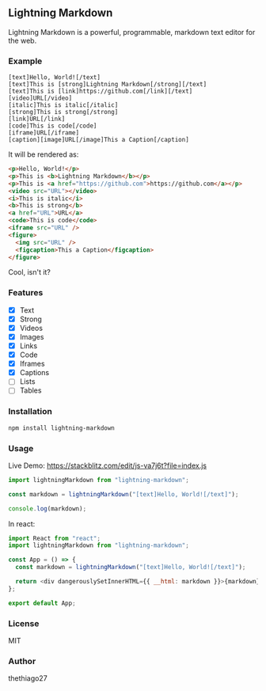 ## Lightning Markdown

Lightning Markdown is a powerful, programmable, markdown text editor for the web.

### Example

```text
[text]Hello, World![/text]
[text]This is [strong]Lightning Markdown[/strong][/text]
[text]This is [link]https://github.com[/link][/text]
[video]URL[/video]
[italic]This is italic[/italic]
[strong]This is strong[/strong]
[link]URL[/link]
[code]This is code[/code]
[iframe]URL[/iframe]
[caption][image]URL[/image]This a Caption[/caption]
```

It will be rendered as:

```html
<p>Hello, World!</p>
<p>This is <b>Lightning Markdown</b></p>
<p>This is <a href="https://github.com">https://github.com</a></p>
<video src="URL"></video>
<i>This is italic</i>
<b>This is strong</b>
<a href="URL">URL</a>
<code>This is code</code>
<iframe src="URL" />
<figure>
  <img src="URL" />
  <figcaption>This a Caption</figcaption>
</figure>
```

Cool, isn't it?

### Features

- [x] Text
- [x] Strong
- [x] Videos
- [x] Images
- [x] Links
- [x] Code
- [x] Iframes
- [x] Captions
- [ ] Lists
- [ ] Tables

### Installation

```bash
npm install lightning-markdown
```

### Usage

Live Demo: https://stackblitz.com/edit/js-va7j6t?file=index.js

```javascript
import lightningMarkdown from "lightning-markdown";

const markdown = lightningMarkdown("[text]Hello, World![/text]");

console.log(markdown);
```

In react:

```javascript
import React from "react";
import lightningMarkdown from "lightning-markdown";

const App = () => {
  const markdown = lightningMarkdown("[text]Hello, World![/text]");

  return <div dangerouslySetInnerHTML={{ __html: markdown }}>{markdown}</div>;
};

export default App;
```

### License

MIT

### Author

thethiago27
